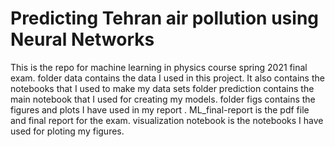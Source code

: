 # Predicting Tehran air pollution using Neural Networks
This is the repo for machine learning in physics course spring 2021 final exam. 
folder data contains the data I used in this project. It also contains the notebooks that I used to make my data sets 
folder prediction contains the main notebook that I used for creating my models. 
folder figs contains the figures and plots I have used in my report . 
ML_final-report is the pdf file and final report for the exam. 
visualization notebook is the notebooks I have used for ploting my figures. 
